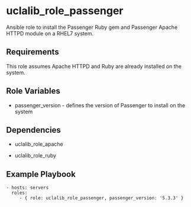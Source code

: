 uclalib_role_passenger
=========

Ansible role to install the Passenger Ruby gem and Passenger Apache HTTPD module on a RHEL7 system.

Requirements
------------

This role assumes Apache HTTPD and Ruby are already installed on the system.

Role Variables
--------------

* passenger_version - defines the version of Passenger to install on the system

Dependencies
------------

* uclalib_role_apache

* uclalib_role_ruby

Example Playbook
----------------

    - hosts: servers
      roles:
         - { role: uclalib_role_passenger, passenger_version: '5.3.3' }
